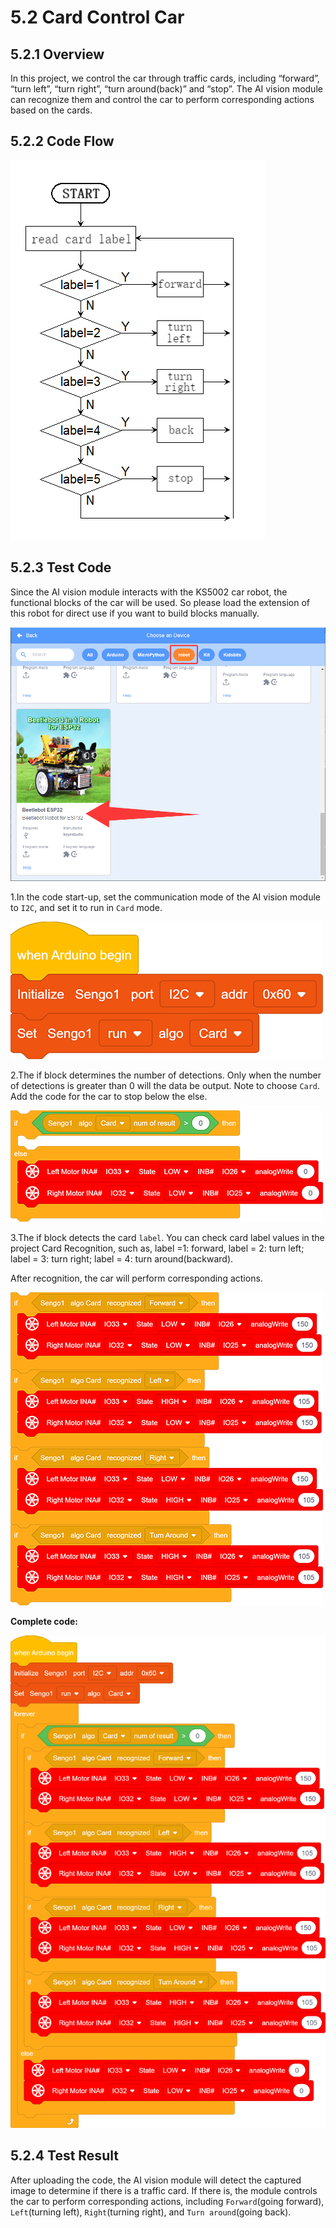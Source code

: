 # 5.2 Card Control Car

## 5.2.1 Overview

In this project, we control the car through traffic cards, including “forward”, “turn left”, “turn right”, “turn around(back)” and “stop”. The AI vision module can recognize them and control the car to perform corresponding actions based on the cards.

## 5.2.2 Code Flow

![a106](./media/a106.png)

## 5.2.3 Test Code

Since the AI vision module interacts with the KS5002 car robot, the functional blocks of the car will be used. So please load the extension of this robot for direct use if you want to build blocks manually. 

![a73](./media/a73.png)

1.In the code start-up, set the communication mode of the AI vision module to `I2C`, and set it to run in `Card` mode. 

![a74](./media/a74.png)

2.The if block determines the number of detections. Only when the number of detections is greater than 0 will the data be output. Note to choose `Card`. Add the code for the car to stop below the else.

![a75](./media/a75.png)

3.The if block detects the card `label`. You can check card label values in the project Card Recognition, such as, label =1: forward, label = 2: turn left; label = 3: turn right; label = 4: turn around(backward). 

After recognition, the car will perform corresponding actions.

![a76](./media/a76.png)

**Complete code:**

![a79](./media/a79.png)

## 5.2.4 Test Result

After uploading the code, the AI vision module will detect the captured image to determine if there is a traffic card. If there is, the module controls the car to perform corresponding actions, including `Forward`(going forward), `Left`(turning left), `Right`(turning right), and `Turn around`(going back).

